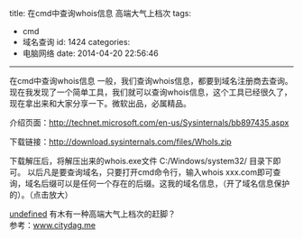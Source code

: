 title: 在cmd中查询whois信息 高端大气上档次
tags:
  - cmd
  - 域名查询
id: 1424
categories:
  - 电脑网络
date: 2014-04-20 22:56:46
---

在cmd中查询whois信息
一般，我们查询whois信息，都要到域名注册商去查询。
现在我发现了一个简单工具，我们就可以查询whois信息，这个工具已经很久了，现在拿出来和大家分享一下。微软出品，必属精品。

介绍页面：<http://technet.microsoft.com/en-us/Sysinternals/bb897435.aspx>

下载链接：<http://download.sysinternals.com/files/WhoIs.zip>

下载解压后，将解压出来的whois.exe文件 C:/Windows/system32/ 目录下即可。
以后凡是要查询域名，只要打开cmd命令行，输入whois xxx.com即可查询，域名后缀可以是任何一个存在的后缀。这我的域名信息，（开了域名信息保护的）。（点击放大）

[undefined](https://ilidong.com/wp-content/uploads/2014/04/cmd-whois.png)
有木有一种高端大气上档次的赶脚？<br> 
参考：www.citydag.me